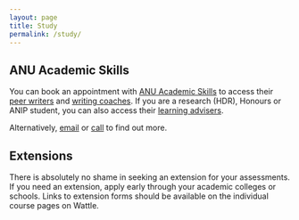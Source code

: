 ```yaml
---
layout: page
title: Study
permalink: /study/
---
```


## ANU Academic Skills

You can book an appointment with [ANU Academic Skills](https://www.anu.edu.au/students/academic-skills/appointments) to access their [peer writers](https://www.anu.edu.au/students/academic-skills/appointments/drop-ins) and [writing coaches](https://www.anu.edu.au/students/academic-skills/appointments/writing-coaches). If you are a research (HDR), Honours or ANIP student, you can also access their [learning advisers](https://www.anu.edu.au/students/academic-skills/appointments/learning-advisers).

Alternatively, [email](mailto:academicskills@anu.edu.au) or [call](tel:0261252972) to find out more.

## Extensions

There is absolutely no shame in seeking an extension for your assessments. If you need an extension, apply early through your academic colleges or schools. Links to extension forms should be available on the individual course pages on Wattle.
